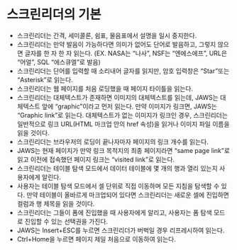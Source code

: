 # 스크린리더의 기본

* 스크린리더는 간격, 세미콜론, 쉼표, 물음표에서 설명을 일시 중지한다.
* 스크린리더는 만약 발음이 가능하다면  의미가 없어도 단어로 발음하고, 그렇지 않으면 글자를 한 자 한 자 읽는다. \(EX. NASA는 “나사”,  NSF는 “엔에스에프”,  URL은 “어얼”, SQL “에스큐엘”로 발음\)
* 스크린리더는 단어를 입력할 때 소리내어 글자를 읽지만, 암호 입력창은 “Star”또는 “Asterisk”로 읽는다.
* 스크린리더는 웹 페이지를 처음 로딩했을 때 페이지 타이틀을 읽는다.
* 스크린리더는 대체텍스트가 존재하면 이미지의 대체텍스트를 읽는데, JAWS는 대체텍스트 앞에 “graphic”이라고 먼저 읽는다. 만약 이미지가 링크면, JAWS는 “Graphic link”로 읽는다. 대체텍스트가 없는 이미지가 링크인 경우, 스크린리더는 일반적으로 링크 URL\(HTML 마크업 안의 href 속성\)을 읽거나 이미지 파일 이름을 읽을 것이다.
* 스크린리더는 브라우저의 로딩이 끝나자마자 페이지의 링크 개수를 읽는다.
* JAWS는 현재 페이지가 만약 링크 목적지의 최종 페이지라면 “same page link”로 읽고 이전에 접속했던 페이지 링크는 “visited link”로 읽는다.
* 스크린리더는 테이블 탐색 모드에서 데이터 테이블에 몇 개의 행과 열리 있는지 사용자에게 알린다.
* 사용자는 테이블 탐색 모드에서 셀 단위로 직접 이동하며 모든 지침을 탐색할 수 있다. 만약 테이블이 올바르게 마크업되어 있다면 스크린리더는 새로운 셀에 진입하면 컬럼과 행 제목을 읽을 것이다.
* 스크린리더는 그들이 폼에 진입했을 때 사용자에게 알리고, 사용자는 폼 탐색 모드로 진입할 수 있는 선택권을 가진다.
* JAWS는 Insert+ESC를 누르면 스크린리더가 버벅일 경우 리프레시하여 읽는다.
* Ctrl+Home을 누르면 페이지 제일 처음으로 이동하여 읽는다.

